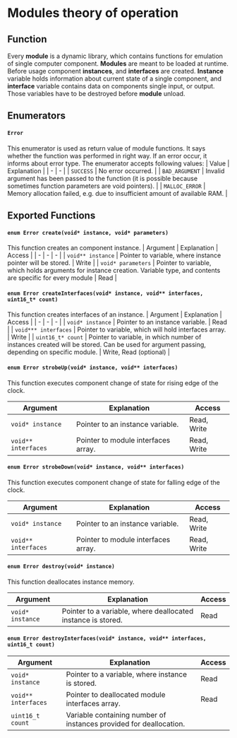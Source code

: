 # Modules theory of operation

##  Function

Every **module** is a dynamic library, which contains functions for emulation of single computer component. **Modules** are meant to be loaded at runtime. Before usage component **instances**, and **interfaces** are created. **Instance** variable holds information about current state of a single component, and **interface** variable contains data on components single input, or output. Those variables have to be destroyed before **module** unload.


## Enumerators

#### **`Error`**

This enumerator is used as return value of module functions. It says whether the function was performed in right way. If an error occur, it informs about error type. The enumerator accepts following values:
| Value | Explanation |
| - | - |
| `SUCCESS` | No error occurred. |
| `BAD_ARGUMENT` | Invalid argument has been passed to the function (it is possible because sometimes function parameters are void pointers). |
| `MALLOC_ERROR` | Memory allocation failed, e.g. due to insufficient amount of available RAM. |


## Exported Functions

#### **`enum Error create(void* instance, void* parameters)`**

This function creates an component instance.
| Argument | Explanation | Access |
| - | - | - |
| `void** instance` | Pointer to variable, where instance pointer will be stored. | Write |
| `void* parameters` | Pointer to variable, which holds arguments for instance creation. Variable type, and contents are specific for every module | Read |

#### **`enum Error createInterfaces(void* instance, void** interfaces, uint16_t* count)`**

This function creates interfaces of an instance.
| Argument | Explanation | Access |
| - | - | - |
| `void* instance` | Pointer to an instance variable. | Read |
| `void*** interfaces` | Pointer to variable, which will hold interfaces array. | Write |
| `uint16_t* count` | Pointer to variable, in which number of instances created will be stored. Can be used for argument passing, depending on specific module. | Write, Read (optional) |

#### **`enum Error strobeUp(void* instance, void** interfaces)`**

This function executes component change of state for rising edge of the clock.

| Argument | Explanation | Access |
| - | - | - |
| `void* instance` | Pointer to an instance variable. | Read, Write |
| `void** interfaces` | Pointer to module interfaces array. | Read, Write |

#### **`enum Error strobeDown(void* instance, void** interfaces)`**

This function executes component change of state for falling edge of the clock.

| Argument | Explanation | Access |
| - | - | - |
| `void* instance` | Pointer to an instance variable. | Read, Write |
| `void** interfaces` | Pointer to module interfaces array. | Read, Write |

#### **`enum Error destroy(void* instance)`**

This function deallocates instance memory.

| Argument | Explanation | Access |
| - | - | - |
| `void* instance` | Pointer to a variable, where deallocated instance is stored. | Read |

#### **`enum Error destroyInterfaces(void* instance, void** interfaces, uint16_t count)`**

| Argument | Explanation | Access |
| - | - | - |
| `void* instance` | Pointer to a variable, where instance is stored. | Read |
| `void** interfaces` | Pointer to deallocated module interfaces array. | Read |
| `uint16_t count` | Variable containing number of instances provided for deallocation. |
